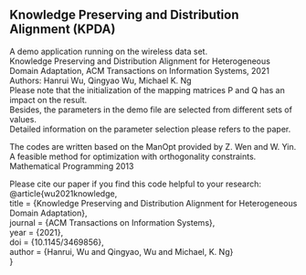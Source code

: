 ## Knowledge Preserving and Distribution Alignment (KPDA)

A demo application running on the wireless data set.  
Knowledge Preserving and Distribution Alignment for Heterogeneous Domain Adaptation, ACM Transactions on Information Systems, 2021  
Authors: Hanrui Wu, Qingyao Wu, Michael K. Ng  
Please note that the initialization of the mapping matrices P and Q has an impact on the result.  
Besides, the parameters in the demo file are selected from different sets of values.  
Detailed information on the parameter selection please refers to the paper.


The codes are written based on the ManOpt provided by Z. Wen and W. Yin. A feasible method for optimization with orthogonality constraints. Mathematical Programming 2013  


Please cite our paper if you find this code helpful to your research:  
@article{wu2021knowledge,  
title = {Knowledge Preserving and Distribution Alignment for Heterogeneous Domain Adaptation},  
journal = {ACM Transactions on Information Systems},    
year = {2021},  
doi = {10.1145/3469856},  
author = {Hanrui, Wu and Qingyao, Wu and Michael, K. Ng}  
}
